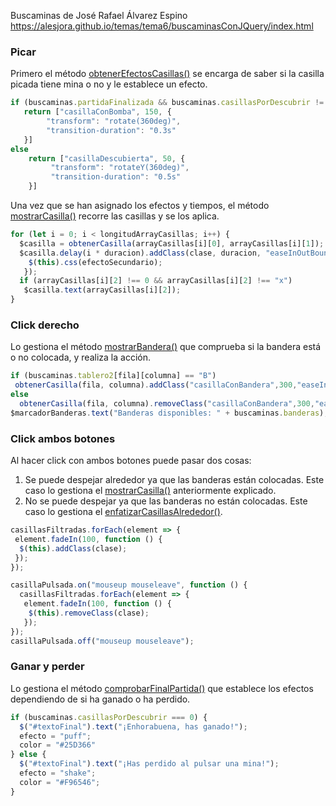 Buscaminas de José Rafael Álvarez Espino
https://alesjora.github.io/temas/tema6/buscaminasConJQuery/index.html


### Picar

Primero el método [obtenerEfectosCasillas()](https://github.com/iesgrancapitan-dwec/Buscaminas-JoseRafaelAlvarez/blob/819ae4aff661cdb05584072a6b9ab35faddcd689/js/main.js#L406) se encarga de saber si la casilla picada tiene mina o no y le establece un efecto.

```javascript
if (buscaminas.partidaFinalizada && buscaminas.casillasPorDescubrir != 0)
   return ["casillaConBomba", 150, {
        "transform": "rotate(360deg)",
        "transition-duration": "0.3s"
   }]
else
    return ["casillaDescubierta", 50, {
         "transform": "rotateY(360deg)",
         "transition-duration": "0.5s"
    }]
```
Una vez que se han asignado los efectos y tiempos, el método [mostrarCasilla()](https://github.com/iesgrancapitan-dwec/Buscaminas-JoseRafaelAlvarez/blob/819ae4aff661cdb05584072a6b9ab35faddcd689/js/main.js#L384) recorre las casillas y se los aplica.

```javascript
for (let i = 0; i < longitudArrayCasillas; i++) {
  $casilla = obtenerCasilla(arrayCasillas[i][0], arrayCasillas[i][1]);
  $casilla.delay(i * duracion).addClass(clase, duracion, "easeInOutBounce",function(){
    $(this).css(efectoSecundario);
   });
  if (arrayCasillas[i][2] !== 0 && arrayCasillas[i][2] !== "x")
   $casilla.text(arrayCasillas[i][2]);
}
```

### Click derecho
Lo gestiona el método [mostrarBandera()](https://github.com/iesgrancapitan-dwec/Buscaminas-JoseRafaelAlvarez/blob/819ae4aff661cdb05584072a6b9ab35faddcd689/js/main.js#L423) que comprueba si la bandera está o no colocada, y realiza la acción.


```javascript
if (buscaminas.tablero2[fila][columna] == "B")
 obtenerCasilla(fila, columna).addClass("casillaConBandera",300,"easeInOutBounce");
else
  obtenerCasilla(fila, columna).removeClass("casillaConBandera",300,"easeInBack");
$marcadorBanderas.text("Banderas disponibles: " + buscaminas.banderas);
```

### Click ambos botones
Al hacer click con ambos botones puede pasar dos cosas:
1. Se puede despejar alrededor ya que las banderas están colocadas. Este caso lo gestiona el [mostrarCasilla()](https://github.com/iesgrancapitan-dwec/Buscaminas-JoseRafaelAlvarez/blob/819ae4aff661cdb05584072a6b9ab35faddcd689/js/main.js#L384) anteriormente explicado.
2. No se puede despejar ya que las banderas no están colocadas. Este caso lo gestiona el [enfatizarCasillasAlrededor()](https://github.com/iesgrancapitan-dwec/Buscaminas-JoseRafaelAlvarez/blob/819ae4aff661cdb05584072a6b9ab35faddcd689/js/main.js#L359).

```javascript
casillasFiltradas.forEach(element => {
 element.fadeIn(100, function () {
  $(this).addClass(clase);
 });
});

casillaPulsada.on("mouseup mouseleave", function () {
  casillasFiltradas.forEach(element => {
   element.fadeIn(100, function () {
    $(this).removeClass(clase);
   });
});
casillaPulsada.off("mouseup mouseleave");

```
### Ganar y perder
Lo gestiona el método [comprobarFinalPartida()](https://github.com/iesgrancapitan-dwec/Buscaminas-JoseRafaelAlvarez/blob/819ae4aff661cdb05584072a6b9ab35faddcd689/js/main.js#L435) que establece los efectos dependiendo de si ha ganado o ha perdido.
```javascript
if (buscaminas.casillasPorDescubrir === 0) {
  $("#textoFinal").text("¡Enhorabuena, has ganado!");
  efecto = "puff";
  color = "#25D366"
} else {
  $("#textoFinal").text("¡Has perdido al pulsar una mina!");
  efecto = "shake";
  color = "#F96546";
}
```

